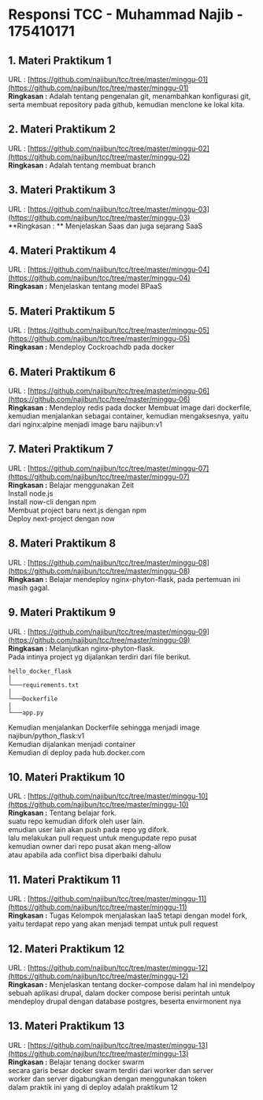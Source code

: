 # Responsi TCC - Muhammad Najib - 175410171

## 1. Materi Praktikum 1
URL : [https://github.com/najibun/tcc/tree/master/minggu-01](https://github.com/najibun/tcc/tree/master/minggu-01)  
**Ringkasan :**
Adalah tentang pengenalan git, menambahkan konfigurasi git, serta membuat repository pada github, kemudian menclone ke lokal kita.

## 2. Materi Praktikum 2
URL : [https://github.com/najibun/tcc/tree/master/minggu-02](https://github.com/najibun/tcc/tree/master/minggu-02)  
**Ringkasan :**
Adalah tentang membuat branch

## 3. Materi Praktikum 3
URL : [https://github.com/najibun/tcc/tree/master/minggu-03](https://github.com/najibun/tcc/tree/master/minggu-03)  
**Ringkasan : **
Menjelaskan Saas dan juga sejarang SaaS

## 4. Materi Praktikum 4
URL : [https://github.com/najibun/tcc/tree/master/minggu-04](https://github.com/najibun/tcc/tree/master/minggu-04)  
**Ringkasan :**
Menjelaskan tentang model BPaaS

## 5. Materi Praktikum 5
URL : [https://github.com/najibun/tcc/tree/master/minggu-05](https://github.com/najibun/tcc/tree/master/minggu-05)  
**Ringkasan :**
Mendeploy Cockroachdb pada docker 

## 6. Materi Praktikum 6
URL : [https://github.com/najibun/tcc/tree/master/minggu-06](https://github.com/najibun/tcc/tree/master/minggu-06)  
**Ringkasan :**
Mendeploy redis pada docker
Membuat image dari dockerfile, kemudian menjalankan sebagai container, kemudian mengaksesnya, yaitu dari nginx:alpine menjadi image baru najibun:v1 


## 7. Materi Praktikum 7
URL : [https://github.com/najibun/tcc/tree/master/minggu-07](https://github.com/najibun/tcc/tree/master/minggu-07)  
**Ringkasan :**
Belajar menggunakan Zeit  
Install node.js   
Install now-cli dengan npm  
Membuat project baru next.js dengan npm  
Deploy next-project dengan now  

## 8. Materi Praktikum 8
URL : [https://github.com/najibun/tcc/tree/master/minggu-08](https://github.com/najibun/tcc/tree/master/minggu-08)  
**Ringkasan :**
Belajar mendeploy nginx-phyton-flask, pada pertemuan ini masih gagal.

## 9. Materi Praktikum 9
URL : [https://github.com/najibun/tcc/tree/master/minggu-09](https://github.com/najibun/tcc/tree/master/minggu-09)  
**Ringkasan :**
Melanjutkan nginx-phyton-flask.  
Pada intinya project yg dijalankan terdiri dari file berikut.  

```
hello_docker_flask
│
└───requirements.txt
│
└───Dockerfile
│
└───app.py
```
Kemudian menjalankan Dockerfile sehingga menjadi image najibun/python_flask:v1  
Kemudian dijalankan menjadi container  
Kemudian di deploy pada hub.docker.com


## 10. Materi Praktikum 10
URL : [https://github.com/najibun/tcc/tree/master/minggu-10](https://github.com/najibun/tcc/tree/master/minggu-10)   
**Ringkasan :**
Tentang belajar fork.  
suatu repo kemudian difork oleh user lain.  
emudian user lain akan push pada repo yg difork.  
lalu melakukan pull request untuk mengupdate repo pusat  
kemudian owner dari repo pusat akan meng-allow  
atau apabila ada conflict bisa diperbaiki dahulu  

## 11. Materi Praktikum 11
URL : [https://github.com/najibun/tcc/tree/master/minggu-11](https://github.com/najibun/tcc/tree/master/minggu-11)   
**Ringkasan :**
Tugas Kelompok menjalaskan IaaS tetapi dengan model fork, yaitu terdapat repo yang akan menjadi tempat untuk pull request

## 12. Materi Praktikum 12
URL : [https://github.com/najibun/tcc/tree/master/minggu-12](https://github.com/najibun/tcc/tree/master/minggu-12)   
**Ringkasan :**
Menjelaskan tentang docker-compose dalam hal ini mendelpoy sebuah aplikasi drupal, dalam docker compose berisi perintah untuk mendeploy drupal dengan database postgres, beserta envirmonent nya

## 13. Materi Praktikum 13
URL : [https://github.com/najibun/tcc/tree/master/minggu-13](https://github.com/najibun/tcc/tree/master/minggu-13)   
**Ringkasan :**
Belajar tenang docker swarm  
secara garis besar docker swarm terdiri dari worker dan server  
worker dan server digabungkan dengan menggunakan token  
dalam praktik ini yang di deploy adalah praktikum 12
